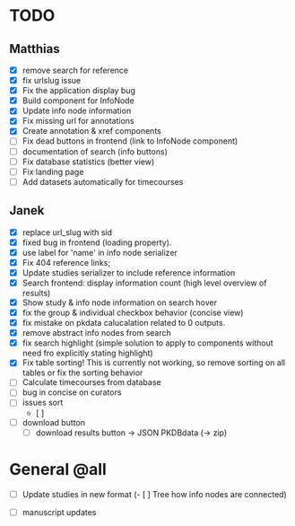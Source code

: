 # TODO
## Matthias
- [x] remove search for reference
- [x] fix urlslug issue
- [x] Fix the application display bug
- [x] Build component for InfoNode
- [x] Update info node information
- [x] Fix missing url for annotations
- [x] Create annotation & xref components
- [ ] Fix dead buttons in frontend (link to InfoNode component)
- [ ] documentation of search (info buttons)
- [ ] Fix database statistics (better view)
- [ ] Fix landing page
- [ ] Add datasets automatically for timecourses

## Janek
- [x] replace url_slug with sid
- [x] fixed bug in frontend (loading property).
- [x] use label for 'name' in info node serializer
- [x] Fix 404 reference links;
- [x] Update studies serializer to include reference information
- [x] Search frontend: display information count (high level overview of results)
- [x] Show study & info node information on search hover
- [x] fix the group & individual checkbox behavior (concise view)
- [x] fix mistake on pkdata calucalation related to 0 outputs.
- [x] remove abstract info nodes from search
- [x] fix search highlight (simple solution to apply to components without need fro explicitly stating highlight)
- [x] Fix table sorting! This is currently not working, so remove sorting on all tables or fix the sorting behavior
- [ ] Calculate timecourses from database
- [ ] bug in concise on curators
- [ ] issues sort
    - [ ]
- [ ] download button
    - [ ] download results button -> JSON PKDBdata (-> zip) 

# General @all
- [ ] Update studies in new format
(- [ ] Tree how info nodes are connected)

- [ ] manuscript updates